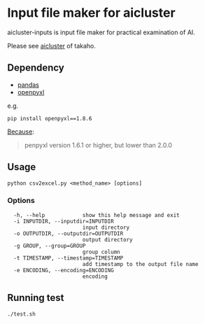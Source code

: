 # Input file maker for aicluster
aicluster-inputs is input file maker for practical examination of AI. 

Please see [aicluster](https://github.com/takaho/aicluster) of takaho.

## Dependency
- [pandas](http://pandas.pydata.org/)
- [openpyxl](http://packages.python.org/openpyxl/)

e.g.
```
pip install openpyxl==1.8.6
```

[Because](http://pandas.pydata.org/pandas-docs/stable/install.html#optional-dependencies
):
> penpyxl version 1.6.1 or higher, but lower than 2.0.0


## Usage
```
python csv2excel.py <method_name> [options]
```

### Options
```
  -h, --help            show this help message and exit
  -i INPUTDIR, --inputdir=INPUTDIR
                        input directory
  -o OUTPUTDIR, --outputdir=OUTPUTDIR
                        output directory
  -g GROUP, --group=GROUP
                        group column
  -t TIMESTAMP, --timestamp=TIMESTAMP
                        add timestamp to the output file name
  -e ENCODING, --encoding=ENCODING
                        encoding
```

## Running test
```
./test.sh 
```
